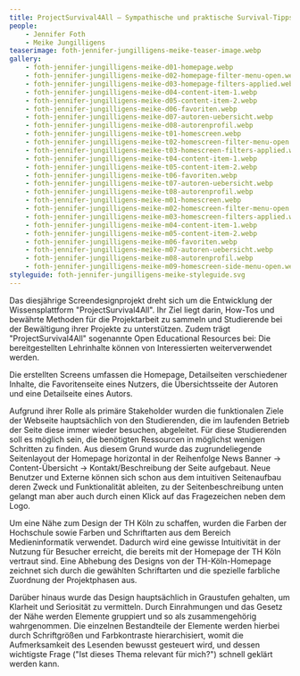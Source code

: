 ```yaml
---
title: ProjectSurvival4All – Sympathische und praktische Survival-Tipps für die Projektarbeit im Studium und darüber hinaus
people:
    - Jennifer Foth
    - Meike Jungilligens
teaserimage: foth-jennifer-jungilligens-meike-teaser-image.webp
gallery:
    - foth-jennifer-jungilligens-meike-d01-homepage.webp
    - foth-jennifer-jungilligens-meike-d02-homepage-filter-menu-open.webp
    - foth-jennifer-jungilligens-meike-d03-homepage-filters-applied.webp
    - foth-jennifer-jungilligens-meike-d04-content-item-1.webp
    - foth-jennifer-jungilligens-meike-d05-content-item-2.webp
    - foth-jennifer-jungilligens-meike-d06-favoriten.webp
    - foth-jennifer-jungilligens-meike-d07-autoren-uebersicht.webp
    - foth-jennifer-jungilligens-meike-d08-autorenprofil.webp
    - foth-jennifer-jungilligens-meike-t01-homescreen.webp
    - foth-jennifer-jungilligens-meike-t02-homescreen-filter-menu-open.webp
    - foth-jennifer-jungilligens-meike-t03-homescreen-filters-applied.webp
    - foth-jennifer-jungilligens-meike-t04-content-item-1.webp
    - foth-jennifer-jungilligens-meike-t05-content-item-2.webp
    - foth-jennifer-jungilligens-meike-t06-favoriten.webp
    - foth-jennifer-jungilligens-meike-t07-autoren-uebersicht.webp
    - foth-jennifer-jungilligens-meike-t08-autorenprofil.webp
    - foth-jennifer-jungilligens-meike-m01-homescreen.webp
    - foth-jennifer-jungilligens-meike-m02-homescreen-filter-menu-open.webp
    - foth-jennifer-jungilligens-meike-m03-homescreen-filters-applied.webp
    - foth-jennifer-jungilligens-meike-m04-content-item-1.webp
    - foth-jennifer-jungilligens-meike-m05-content-item-2.webp
    - foth-jennifer-jungilligens-meike-m06-favoriten.webp
    - foth-jennifer-jungilligens-meike-m07-autoren-uebersicht.webp
    - foth-jennifer-jungilligens-meike-m08-autorenprofil.webp
    - foth-jennifer-jungilligens-meike-m09-homescreen-side-menu-open.webp
styleguide: foth-jennifer-jungilligens-meike-styleguide.svg
---
```


Das diesjährige Screendesignprojekt dreht sich um die Entwicklung der Wissensplattform "ProjectSurvival4All". Ihr Ziel liegt darin, How-Tos und bewährte Methoden für die Projektarbeit zu sammeln und Studierende bei der Bewältigung ihrer Projekte zu unterstützen. Zudem trägt "ProjectSurvival4All" sogenannte Open Educational Resources bei: Die bereitgestellten Lehrinhalte können von Interessierten weiterverwendet werden.

Die erstellten Screens umfassen die Homepage, Detailseiten verschiedener Inhalte, die Favoritenseite eines Nutzers, die Übersichtsseite der Autoren und eine Detailseite eines Autors.

Aufgrund ihrer Rolle als primäre Stakeholder wurden die funktionalen Ziele der Webseite hauptsächlich von den Studierenden, die im laufenden Betrieb der Seite diese immer wieder besuchen, abgeleitet. Für diese Studierenden soll es möglich sein, die benötigten Ressourcen in möglichst wenigen Schritten zu finden. Aus diesem Grund wurde das zugrundeliegende Seitenlayout der Homepage horizontal in der Reihenfolge News Banner -> Content-Übersicht -> Kontakt/Beschreibung der Seite aufgebaut. Neue Benutzer und Externe können sich schon aus dem intuitiven Seitenaufbau deren Zweck und Funktionalität ableiten, zu der Seitenbeschreibung unten gelangt man aber auch durch einen Klick auf das Fragezeichen neben dem Logo. 

Um eine Nähe zum Design der TH Köln zu schaffen, wurden die Farben der Hochschule sowie Farben und Schriftarten aus dem Bereich Medieninformatik verwendet. Dadurch wird eine gewisse Intuitivität in der Nutzung für Besucher erreicht, die bereits mit der Homepage der TH Köln vertraut sind. Eine Abhebung des Designs von der TH-Köln-Homepage zeichnet sich durch die gewählten Schriftarten  und die spezielle farbliche Zuordnung der Projektphasen aus.

Darüber hinaus wurde das Design hauptsächlich in Graustufen gehalten, um Klarheit und Seriosität zu vermitteln. Durch Einrahmungen und das Gesetz der Nähe werden Elemente gruppiert und so als zusammengehörig wahrgenommen. Die einzelnen Bestandteile der Elemente werden hierbei durch Schriftgrößen und Farbkontraste hierarchisiert, womit die Aufmerksamkeit des Lesenden bewusst gesteuert wird, und dessen wichtigste Frage ("Ist dieses Thema relevant für mich?") schnell geklärt werden kann.
